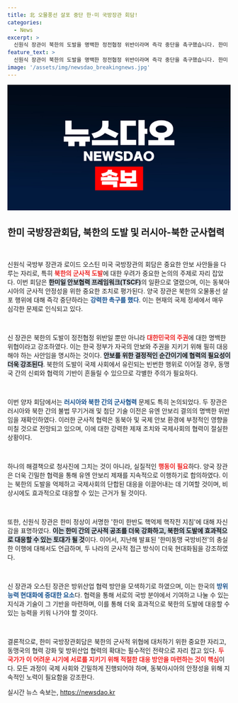 ```yaml
---
title: 北 오물풍선 살포 중단 한·미 국방장관 회담!
categories:
  - News
excerpt: >
  신원식 장관이 북한의 도발을 명백한 정전협정 위반이라며 즉각 중단을 촉구했습니다. 한미 방위 협력 강화를 위한 회담에서 러·북 군사협력의 심각성과 유엔 제재 유지 의지를 강조, 긴장이 고조되는 동북아 정세에 경각심을 더했습니다.
feature_text: >
  신원식 장관이 북한의 도발을 명백한 정전협정 위반이라며 즉각 중단을 촉구했습니다. 한미 방위 협력 강화를 위한 회담에서 러·북 군사협력의 심각성과 유엔 제재 유지 의지를 강조, 긴장이 고조되는 동북아 정세에 경각심을 더했습니다.
image: '/assets/img/newsdao_breakingnews.jpg'
---
```


<p><img src="/assets/img/newsdao_breakingnews.jpg" alt="ranknews 속보" /></p>

<h2 data-ke-size="size26">한미 국방장관회담, 북한의 도발 및 러시아-북한 군사협력</h2>

<p data-ke-size="size16">&nbsp;</p>

<p>신원식 국방부 장관과 로이드 오스틴 미국 국방장관의 회담은 중요한 안보 사안들을 다루는 자리로, 특히 <b><span style="color: #ee2323;">북한의 군사적 도발</span></b>에 대한 우려가 중요한 논의의 주제로 자리 잡았다. 이번 회담은 <b><span style="background-color: #21538527;">한미일 안보협력 프레임워크(TSCF)</span></b>의 일환으로 열렸으며, 이는 동북아시아의 군사적 안정성을 위한 중요한 조치로 평가된다. 양국 장관은 북한의 오물풍선 살포 행위에 대해 즉각 중단하라는 <b><span style="color: #1a5490;">강력한 촉구를 했다</span></b>. 이는 현재의 국제 정세에서 매우 심각한 문제로 인식되고 있다.</p>

<p data-ke-size="size16">&nbsp;</p>

<p>신 장관은 북한의 도발이 정전협정 위반일 뿐만 아니라 <b><span style="color: #ee2323;">대한민국의 주권</span></b>에 대한 명백한 위협이라고 강조하였다. 이는 한국 정부가 자국의 안보와 주권을 지키기 위해 필히 대응해야 하는 사안임을 명시하는 것이다. <b><span style="background-color: #21538527;">안보를 위한 결정적인 순간이기에 협력의 필요성이 더욱 강조된다</span></b>. 북한의 도발이 국제 사회에서 유린되는 빈번한 행위로 이어질 경우, 동맹국 간의 신뢰와 협력의 기반이 흔들릴 수 있으므로 각별한 주의가 필요하다.</p>

<p data-ke-size="size16">&nbsp;</p>

<p>이번 양자 회담에서는 <b><span style="color: #1a5490;">러시아와 북한 간의 군사협력</span></b> 문제도 특히 논의되었다. 두 장관은 러시아와 북한 간의 불법 무기거래 및 첨단 기술 이전은 유엔 안보리 결의의 명백한 위반임을 재확인하였다. 이러한 군사적 협력은 동북아 및 국제 안보 환경에 부정적인 영향을 미칠 것으로 전망되고 있으며, 이에 대한 강력한 제재 조치와 국제사회의 협력이 절실한 상황이다.</p>

<p data-ke-size="size16">&nbsp;</p>

<p>하나의 해결책으로 청사진에 그치는 것이 아니라, 실질적인 <b><span style="color: #ee2323;">행동이 필요</span></b>하다. 양국 장관은 더욱 긴밀한 협력을 통해 유엔 안보리 제재를 지속적으로 이행하기로 합의하였다. 이는 북한의 도발을 억제하고 국제사회의 단합된 대응을 이끌어내는 데 기여할 것이며, 비상시에도 효과적으로 대응할 수 있는 근거가 될 것이다.</p>

<p data-ke-size="size16">&nbsp;</p>

<p>또한, 신원식 장관은 한미 정상이 서명한 '한미 한반도 핵억제 핵작전 지침'에 대해 자신감을 표명하였다. <b><span style="background-color: #21538527;">이는 한미 간의 군사적 공조를 더욱 강화하고, 북한의 도발에 효과적으로 대응할 수 있는 토대가 될 것</span></b>이다. 이어서, 지난해 발표된 '한미동맹 국방비전'의 충실한 이행에 대해서도 언급하며, 두 나라의 군사적 접근 방식이 더욱 현대화됨을 강조하였다.</p>

<p data-ke-size="size16">&nbsp;</p>

<p>신 장관과 오스틴 장관은 방위산업 협력 방안을 모색하기로 하였으며, 이는 한국의 <b><span style="color: #1a5490;">방위능력 현대화에 중대한 요소</span></b>다. 협력을 통해 서로의 국방 분야에서 기여하고 나눌 수 있는 지식과 기술이 그 기반을 마련하며, 이를 통해 더욱 효과적으로 북한의 도발에 대응할 수 있는 능력을 키워 나가야 할 것이다.</p>

<p data-ke-size="size16">&nbsp;</p>

<p>결론적으로, 한미 국방장관회담은 북한의 군사적 위협에 대처하기 위한 중요한 자리고, 동맹국의 협력 강화 및 방위산업 협력의 확대는 필수적인 전략으로 자리 잡고 있다. <b><span style="color: #ee2323;">두 국가가 이 어려운 시기에 서로를 지키기 위해 적절한 대응 방안을 마련하는 것이 핵심</span></b>이다. 모든 과정이 국제 사회와 긴밀하게 진행되어야 하며, 동북아시아의 안정성을 위해 지속적인 노력이 필요함을 강조한다.</p>
실시간 뉴스 속보는, <a href="https://newsdao.kr" rel="dofollow">https://newsdao.kr</a>


